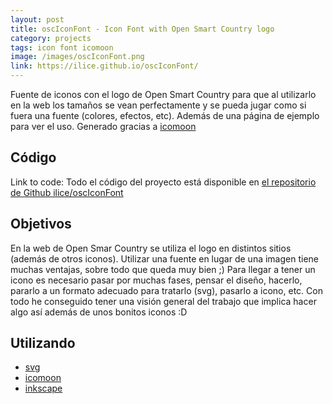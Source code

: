 ```yaml
---
layout: post
title: oscIconFont - Icon Font with Open Smart Country logo
category: projects
tags: icon font icomoon
image: /images/oscIconFont.png
link: https://ilice.github.io/oscIconFont/
---
```


Fuente de iconos con el logo de Open Smart Country para que al utilizarlo en la web los tamaños se vean perfectamente y se pueda jugar como si fuera una fuente (colores, efectos, etc). Además de una página de ejemplo para ver el uso. Generado gracias a [icomoon](https://icomoon.io/)

## Código

Link to code: Todo el código del proyecto está disponible en [el repositorio de Github ilice/oscIconFont](https://github.com/ilice/oscIconFont)

## Objetivos

En la web de Open Smar Country se utiliza el logo en distintos sitios (además de otros iconos). Utilizar una fuente en lugar de una imagen tiene muchas ventajas, sobre todo que queda muy bien ;) Para llegar a tener un icono es necesario pasar por muchas fases, pensar el diseño, hacerlo, pararlo a un formato adecuado para tratarlo (svg), pasarlo a icono, etc. Con todo he conseguido tener una visión general del trabajo que implica hacer algo así además de unos bonitos iconos :D

## Utilizando
* [svg](https://www.w3.org/Graphics/SVG/)
* [icomoon](https://icomoon.io/)
* [inkscape](https://inkscape.org/en/)

